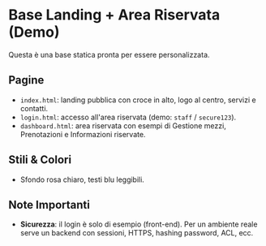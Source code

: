 # Base Landing + Area Riservata (Demo)
Questa è una base statica pronta per essere personalizzata.

## Pagine
- `index.html`: landing pubblica con croce in alto, logo al centro, servizi e contatti.
- `login.html`: accesso all'area riservata (demo: `staff` / `secure123`).
- `dashboard.html`: area riservata con esempi di Gestione mezzi, Prenotazioni e Informazioni riservate.

## Stili & Colori
- Sfondo rosa chiaro, testi blu leggibili.

## Note Importanti
- **Sicurezza**: il login è solo di esempio (front-end). Per un ambiente reale serve un backend con sessioni, HTTPS, hashing password, ACL, ecc.
